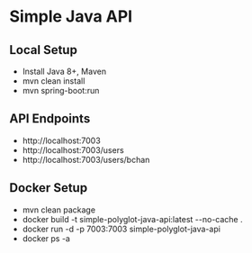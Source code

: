 # Simple Java API #

## Local Setup ##

* Install Java 8+, Maven
* mvn clean install
* mvn spring-boot:run

## API Endpoints ##

* http://localhost:7003
* http://localhost:7003/users
* http://localhost:7003/users/bchan

## Docker Setup ##

* mvn clean package
* docker build -t simple-polyglot-java-api:latest --no-cache .
* docker run -d -p 7003:7003 simple-polyglot-java-api
* docker ps -a
